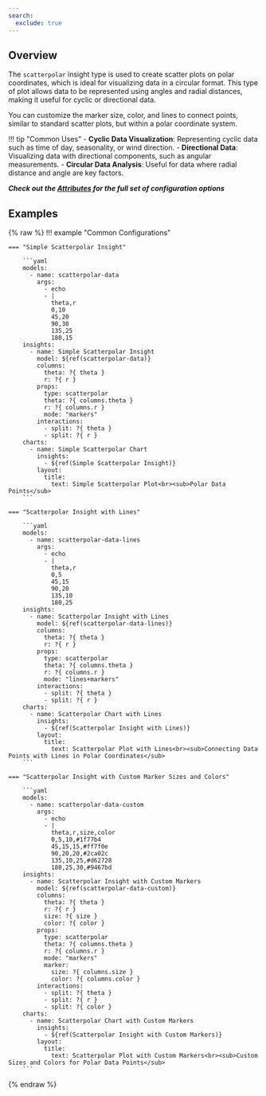 ```yaml
---
search:
  exclude: true
---
```


<!--start-->

## Overview

The `scatterpolar` insight type is used to create scatter plots on polar coordinates, which is ideal for visualizing data in a circular format. This type of plot allows data to be represented using angles and radial distances, making it useful for cyclic or directional data.

You can customize the marker size, color, and lines to connect points, similar to standard scatter plots, but within a polar coordinate system.

!!! tip "Common Uses" - **Cyclic Data Visualization**: Representing cyclic data such as time of day, seasonality, or wind direction. - **Directional Data**: Visualizing data with directional components, such as angular measurements. - **Circular Data Analysis**: Useful for data where radial distance and angle are key factors.

_**Check out the [Attributes](../../configuration/Insight/Props/Scatterpolar/#attributes) for the full set of configuration options**_

## Examples

{% raw %}
!!! example "Common Configurations"

    === "Simple Scatterpolar Insight"

        ```yaml
        models:
          - name: scatterpolar-data
            args:
              - echo
              - |
                theta,r
                0,10
                45,20
                90,30
                135,25
                180,15
        insights:
          - name: Simple Scatterpolar Insight
            model: ${ref(scatterpolar-data)}
            columns:
              theta: ?{ theta }
              r: ?{ r }
            props:
              type: scatterpolar
              theta: ?{ columns.theta }
              r: ?{ columns.r }
              mode: "markers"
            interactions:
              - split: ?{ theta }
              - split: ?{ r }
        charts:
          - name: Simple Scatterpolar Chart
            insights:
              - ${ref(Simple Scatterpolar Insight)}
            layout:
              title:
                text: Simple Scatterpolar Plot<br><sub>Polar Data Points</sub>
        ```

    === "Scatterpolar Insight with Lines"

        ```yaml
        models:
          - name: scatterpolar-data-lines
            args:
              - echo
              - |
                theta,r
                0,5
                45,15
                90,20
                135,10
                180,25
        insights:
          - name: Scatterpolar Insight with Lines
            model: ${ref(scatterpolar-data-lines)}
            columns:
              theta: ?{ theta }
              r: ?{ r }
            props:
              type: scatterpolar
              theta: ?{ columns.theta }
              r: ?{ columns.r }
              mode: "lines+markers"
            interactions:
              - split: ?{ theta }
              - split: ?{ r }
        charts:
          - name: Scatterpolar Chart with Lines
            insights:
              - ${ref(Scatterpolar Insight with Lines)}
            layout:
              title:
                text: Scatterpolar Plot with Lines<br><sub>Connecting Data Points with Lines in Polar Coordinates</sub>
        ```

    === "Scatterpolar Insight with Custom Marker Sizes and Colors"

        ```yaml
        models:
          - name: scatterpolar-data-custom
            args:
              - echo
              - |
                theta,r,size,color
                0,5,10,#1f77b4
                45,15,15,#ff7f0e
                90,20,20,#2ca02c
                135,10,25,#d62728
                180,25,30,#9467bd
        insights:
          - name: Scatterpolar Insight with Custom Markers
            model: ${ref(scatterpolar-data-custom)}
            columns:
              theta: ?{ theta }
              r: ?{ r }
              size: ?{ size }
              color: ?{ color }
            props:
              type: scatterpolar
              theta: ?{ columns.theta }
              r: ?{ columns.r }
              mode: "markers"
              marker:
                size: ?{ columns.size }
                color: ?{ columns.color }
            interactions:
              - split: ?{ theta }
              - split: ?{ r }
              - split: ?{ color }
        charts:
          - name: Scatterpolar Chart with Custom Markers
            insights:
              - ${ref(Scatterpolar Insight with Custom Markers)}
            layout:
              title:
                text: Scatterpolar Plot with Custom Markers<br><sub>Custom Sizes and Colors for Polar Data Points</sub>
        ```

{% endraw %}

<!--end-->
